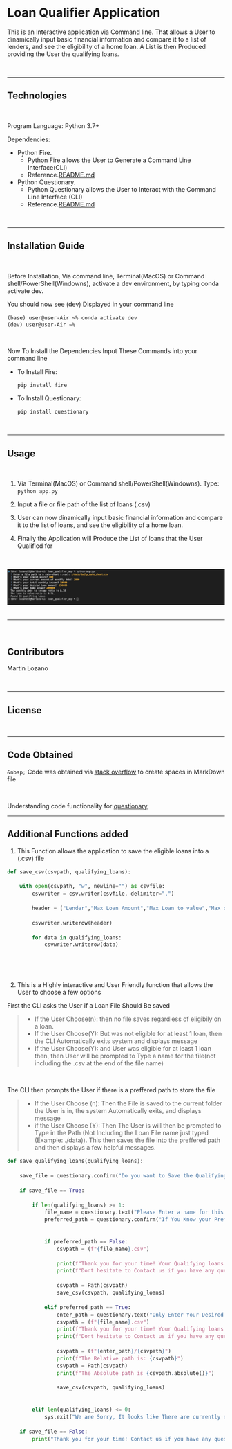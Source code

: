 # Loan Qualifier Application

This is an Interactive application via Command line.
That allows a User to dinamically input basic financial information and compare it to a list of lenders, and see the eligibility of a home loan. A List is then Produced providing the User the qualifying loans. 

&nbsp; 

---



## Technologies
&nbsp;

Program Language: Python 3.7+

Dependencies:
* Python Fire.
    * Python Fire allows the User to Generate a Command Line Interface(CLI)
    * Reference.[README.md](https://github.com/google/python-fire) 
* Python Questionary.
    * Python Questionary allows the User to Interact with the Command Line Interface (CLI)
    * Reference.[README.md](https://github.com/tmbo/questionary)

&nbsp;


---

## Installation Guide
&nbsp;

Before Installation, Via command line, Terminal(MacOS) or Command shell/PowerShell(Windowns),  activate a dev environment, by typing conda activate dev.

You should now see (dev) Displayed in your command line
```
(base) user@user-Air ~% conda activate dev
(dev) user@user-Air ~%
```

&nbsp;

Now To Install the Dependencies Input These Commands into your command line
* To Install Fire:
    ```Python
    pip install fire
    ```

* To Install Questionary:
    ```python 
    pip install questionary
    ```
&nbsp;

---

## Usage
&nbsp;
 
1. Via Terminal(MacOS) or Command shell/PowerShell(Windowns). Type: `python app.py`

2. Input a file or file path of the list of loans (.csv)

3. User can now dinamically input basic financial information and compare it to the list of loans, and see the eligibility of a home loan.
4. Finally the Application will Produce the List of loans that the User Qualified for 

&nbsp;

![Example Image](./pictures/Photo.png)
&nbsp;

---
  
## Contributors

Martin Lozano

&nbsp;

---

## License

&nbsp;

--- 

## Code Obtained 

`&nbsp;` Code was obtained via [stack overflow](https://stackoverflow.com/questions/15721373/how-do-i-ensure-that-whitespace-is-preserved-in-markdown) to create spaces in MarkDown file

&nbsp;

Understanding code functionality for  [questionary](https://questionary.readthedocs.io/en/stable/pages/types.html#confirmation)

---

## Additional Functions added

1. This Function allows the application to save the eligible loans into a (.csv) file
```python 
def save_csv(csvpath, qualifying_loans):
 
    with open(csvpath, "w", newline="") as csvfile:
        csvwriter = csv.writer(csvfile, delimiter=",")
        
        header = ["Lender","Max Loan Amount","Max Loan to value","Max dept to Income","Minimum Credit Score","Interest Rate "]

        csvwriter.writerow(header)

        for data in qualifying_loans:
            csvwriter.writerow(data)
```
&nbsp;

&nbsp;

2. This is a Highly interactive and User Friendly function that allows the User to choose a few options 

First the CLI asks the User if a Loan File Should Be saved 
>- If the User Choose(n): then no file saves regardless of eligibily on a loan.
>- If the User Choose(Y): But was not eligible for at least 1 loan, then the CLI Automatically exits system and displays message 
>- If the User Choose(Y): and User was eligible for at least 1 loan then, then User will be prompted to Type a name for the file(not including the .csv at the end of the file name)

&nbsp;


The CLI then prompts the User if there is a preffered path to store the file 
>- If the User Choose (n): Then the File is saved to the current folder the User is in, the system Automatically exits, and displays message 
>- if the User Choose (Y): Then The User is will then be prompted to Type in the Path (Not Including the Loan File name just typed (Example: ./data)). This then saves the file into the preffered path and then displays a few helpful messages.

```python
def save_qualifying_loans(qualifying_loans):
  
    save_file = questionary.confirm("Do you want to Save the Qualifying loans into a file?").ask()

    if save_file == True:
            
        if len(qualifying_loans) >= 1:
            file_name = questionary.text("Please Enter a name for this file (!Do not include .csv!)").ask()
            preferred_path = questionary.confirm("If You Know your Preffered Path Enter (Y) If you dont know what a Path Is Enter(n)").ask()


            if preferred_path == False:
                csvpath = (f"{file_name}.csv")

                print(f"Thank you for your time! Your Qualifying loans were saved to your Current Folder as {csvpath}")
                print(f"Dont hesitate to Contact us if you have any questions, Have a great Day!")

                csvpath = Path(csvpath)
                save_csv(csvpath, qualifying_loans)

            elif preferred_path == True:
                enter_path = questionary.text("Only Enter Your Desired Path(Do Not Include in it This File Name (Example ./data)").ask()
                csvpath = (f"{file_name}.csv")
                print(f"Thank you for your time! Your Qualifying loans were saved as {csvpath}")
                print(f"Dont hesitate to Contact us if you have any questions, Have a great Day!")

                csvpath = (f"{enter_path}/{csvpath}")
                print(f"The Relative path is: {csvpath}")
                csvpath = Path(csvpath)
                print(f"The Absolute path is {csvpath.absolute()}")

                save_csv(csvpath, qualifying_loans)

        
        elif len(qualifying_loans) <= 0:
            sys.exit("We are Sorry, It looks like There are currently no eligible Loans to save. Have a Great Day!")

    if save_file == False:
        print("Thank you for your time! Contact us if you have any questions, Have a great Day!")


```
&nbsp;
